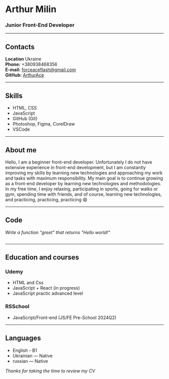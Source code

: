 # Arthur Milin
### Junior Front-End Developer
---
## Contacts  
**Location** Ukraine  
**Phone:** +380938468356  
**E-mail:** [forceaceflash@gmail.com](forceaceflash@gmail.com)  
**GitHub:** [ArthurAce](https://github.com/ArthurAce)

---
## Skills
- HTML, CSS  
- JavaScript  
- GitHub (Git)  
- Photoshop, Figma, CorelDraw
- VSCode

---
## About me  
Hello, I am a beginner front-end developer. Unfortunately I do not have extensive experience in front-end development, but I am constantly improving my skills by learning new technologies and approaching my work and tasks with maximum responsibility. My main goal is to continue growing as a front-end developer by learning new technologies and methodologies. In my free time, I enjoy relaxing, participating in sports, going for walks or gym, spending time with friends, and of course, learning new technologies, and practicing, practicing, practicing :smile:

---
## Code
*Write a function "greet" that returns "Hello world!"*

```javascript

```
---
## Education and courses 
### Udemy  
- HTML and Css  
- JavaScript + React (in progress)  
- JavaScript practic advanced level
### RSSchool  
- JavaScript/Front-end (JS/FE Pre-School 2024Q2)

---  
## Languages
- English - B1
- Ukrainian — Native
- russian — Native  


*Thanks for taking the time to review my CV* 

